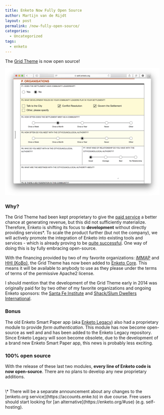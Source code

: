 ```yaml
---
title: Enketo Now Fully Open Source
author: Martijn van de Rijdt
layout: post
permalink: /now-fully-open-source/
categories:
  - Uncategorized
tags:
  - enketo
---
```


The [Grid Theme](/gorgeous-grid) is now open source! 

[![Grid Theme Screenshot](../files/2015/01/sdi-screenshot.png "Grid Theme Screenshot")](https://enke.to/::settl)

### Why?
The Grid Theme had been kept proprietary to give the [paid service](https://accounts.enke.to) a better chance at generating revenue, but this did not sufficiently materialize. Therefore, Enketo is shifting its focus to __development__ without directly providing services\*. To scale the product further (but not the company), we will actively promote the integration of Enketo into existing tools and services - which is already proving to be [quite successful](https://enketo.org/#tools). One way of doing this is by fully embracing open-source. 

With the financing provided by two of my favorite organizations: [iMMAP](http://immap.org) and [HHI (KoBo)](http://kobotoolbox.org), the Grid Theme has now been added to [Enketo Core](https://github.com/enketo/enketo-core). This means it will be available to anybody to use as they please under the terms of terms of the permissive Apache2 license.  

I should mention that the development of the Grid Theme early in 2014 was originally paid for by two other of my favorite organizations and ongoing Enketo sponsors: the [Santa Fe Institute](http://santafe.edu) and [Shack/Slum Dwellers International](http://www.sdinet.org/).  

### Bonus
The old Enketo Smart Paper app (aka [Enketo Legacy](https://github.com/enketo/enketo-legacy)) also had a proprietary module to provide _form authentication_. This module has now become open-source as well and and has been added to the Enketo Legacy repository. Since Enketo Legacy will soon become obsolete, due to the development of a brand new Enketo Smart Paper app, this news is probably less exciting.

### 100% open source
With the release of these last two modules, **every line of Enketo code is now open-source**. There are no plans to develop any new proprietary additions.

<br/>
\* There will be a separate announcement about any changes to the [enketo.org service](https://accounts.enke.to) in due course. Free users should start looking for [an alternative](https://enketo.org/#use) (e.g. self-hosting).
